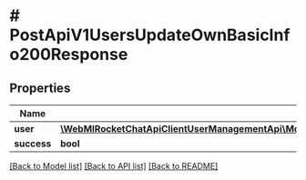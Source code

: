# # PostApiV1UsersUpdateOwnBasicInfo200Response

## Properties

Name | Type | Description | Notes
------------ | ------------- | ------------- | -------------
**user** | [**\WebMIRocketChatApiClientUserManagementApi\Model\PostApiV1UsersUpdateOwnBasicInfo200ResponseUser**](PostApiV1UsersUpdateOwnBasicInfo200ResponseUser.md) |  | [optional]
**success** | **bool** |  | [optional]

[[Back to Model list]](../../README.md#models) [[Back to API list]](../../README.md#endpoints) [[Back to README]](../../README.md)
